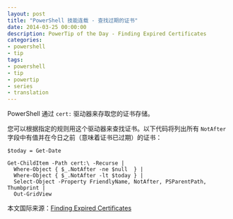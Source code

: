 ```yaml
---
layout: post
title: "PowerShell 技能连载 - 查找过期的证书"
date: 2014-03-25 00:00:00
description: PowerTip of the Day - Finding Expired Certificates
categories:
- powershell
- tip
tags:
- powershell
- tip
- powertip
- series
- translation
---
```

PowerShell 通过 `cert:` 驱动器来存取您的证书存储。

您可以根据指定的规则用这个驱动器来查找证书。以下代码将列出所有 `NotAfter` 字段中有值并在今日之前（意味着证书已过期）的证书：

	$today = Get-Date
	
	Get-ChildItem -Path cert:\ -Recurse |
	  Where-Object { $_.NotAfter -ne $null  } |
	  Where-Object { $_.NotAfter -lt $today } |
	  Select-Object -Property FriendlyName, NotAfter, PSParentPath, Thumbprint |
	  Out-GridView

<!--more-->
本文国际来源：[Finding Expired Certificates](http://community.idera.com/powershell/powertips/b/tips/posts/finding-expired-certificates)

